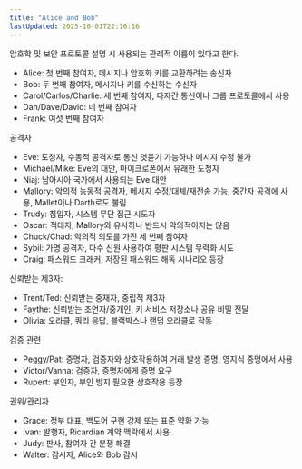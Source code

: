 ```yaml
---
title: "Alice and Bob"
lastUpdated: 2025-10-01T22:16:16
---
```


암호학 및 보안 프로토콜 설명 시 사용되는 관례적 이름이 있다고 한다.

- Alice: 첫 번째 참여자, 메시지나 암호화 키를 교환하려는 송신자
- Bob: 두 번째 참여자, 메시지나 키를 수신하는 수신자
- Carol/Carlos/Charlie: 세 번째 참여자, 다자간 통신이나 그룹 프로토콜에서 사용
- Dan/Dave/David: 네 번째 참여자
- Frank: 여섯 번째 참여자

공격자

- Eve: 도청자, 수동적 공격자로 통신 엿듣기 가능하나 메시지 수정 불가
- Michael/Mike: Eve의 대안, 마이크로폰에서 유래한 도청자
- Niaj: 남아시아 국가에서 사용되는 Eve 대안
- Mallory: 악의적 능동적 공격자, 메시지 수정/대체/재전송 가능, 중간자 공격에 사용, Mallet이나 Darth로도 불림
- Trudy: 침입자, 시스템 무단 접근 시도자
- Oscar: 적대자, Mallory와 유사하나 반드시 악의적이지는 않음
- Chuck/Chad: 악의적 의도를 가진 세 번째 참여자
- Sybil: 가명 공격자, 다수 신원 사용하여 평판 시스템 무력화 시도
- Craig: 패스워드 크래커, 저장된 패스워드 해독 시나리오 등장

신뢰받는 제3자:

- Trent/Ted: 신뢰받는 중재자, 중립적 제3자
- Faythe: 신뢰받는 조언자/중개인, 키 서비스 저장소나 공유 비밀 전달
- Olivia: 오라클, 쿼리 응답, 블랙박스나 랜덤 오라클로 작동

검증 관련

- Peggy/Pat: 증명자, 검증자와 상호작용하여 거래 발생 증명, 영지식 증명에서 사용
- Victor/Vanna: 검증자, 증명자에게 증명 요구
- Rupert: 부인자, 부인 방지 필요한 상호작용 등장

권위/관리자

- Grace: 정부 대표, 백도어 구현 강제 또는 표준 약화 가능
- Ivan: 발행자, Ricardian 계약 맥락에서 사용
- Judy: 판사, 참여자 간 분쟁 해결
- Walter: 감시자, Alice와 Bob 감시
